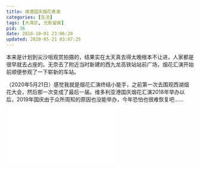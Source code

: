 ```yaml
---
title: 维港国庆烟花表演
categories: [生活]
tags: [大湾区, 光影留痕]
pid: 36
date: 2018-10-01 23:06:20
updated: 2020-05-21 03:07:25
---
```


本来是计划到尖沙咀观赏拍摄的，结果实在太天真去得太晚根本不让进，人家都是很早就去占座的。无奈去了附近当时新建的西九龙高铁站站前广场，烟花汇演开始前顺便参观了一下崭新的车站。
<!--more-->

（2020年5月21日）感觉我就是烟花汇演终结小能手，之前第一次去围观西湖烟花大会，然后那一次变成了最后一届。维多利亚港国庆烟花汇演2018年举办以后，2019年国庆由于众所周知的原因也没能举办，今年恐怕也很难恢复吧……

<iframe src="//player.bilibili.com/player.html?aid=840650255&bvid=BV1i54y1X78h&cid=193389355&page=1" scrolling="no" border="0" frameborder="no" framespacing="0" allowfullscreen="true"> </iframe>